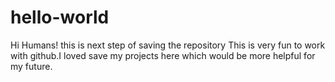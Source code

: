 # hello-world
Hi Humans!
this is next step of saving the repository
This is very fun to work with github.I loved save my projects here which would be more helpful for my future.
